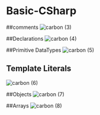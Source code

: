# Basic-CSharp

##comments
![carbon (3)](https://github.com/user-attachments/assets/abc88fde-3dfe-40d7-ac02-d97ce0b22c70)

##Declarations 
![carbon (4)](https://github.com/user-attachments/assets/d66aabe0-cb7d-47b1-b51e-e887f895880d)

##Primitive DataTypes
![carbon (5)](https://github.com/user-attachments/assets/6f3b95f5-84c1-4092-bb09-b4bc8a496ccc)

## Template Literals
![carbon (6)](https://github.com/user-attachments/assets/b165c876-2d87-497b-b9fc-55b22b3d41a9)

##Objects
![carbon (7)](https://github.com/user-attachments/assets/ff98869b-a622-4a0e-b047-c28fc8fb284b)

##Arrays
![carbon (8)](https://github.com/user-attachments/assets/22c80cbd-505d-4fa7-95c4-8c27404576e9)


